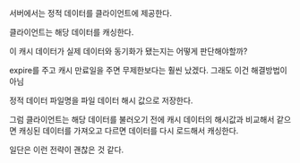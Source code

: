 서버에서는 정적 데이터를 클라이언트에 제공한다.

클라이언트는 해당 데이터를 캐싱한다.

이 캐시 데이터가 실제 데이터와 동기화가 됐는지는 어떻게 판단해야할까?

expire를 주고 캐시 만료일을 주면 무제한보다는 훨씬 났겠다. 그래도 이건 해결방법이 아님

정적 데이터 파일명을 파일 데이터 해시 값으로 저장한다.

그럼 클라이언트는 해당 데이터를 불러오기 전에 캐시 데이터의 해시값과 비교해서 같으면 캐싱된 데이터를 가져오고 다르면 데이터를 다시 로드해서 캐싱한다.

일단은 이런 전략이 괜찮은 것 같다.

